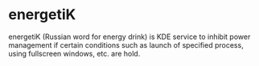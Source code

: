 # energetiK
energetiK (Russian word for energy drink) is KDE service to inhibit power management if certain conditions such as launch of specified process, using fullscreen windows, etc. are hold.
